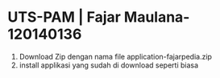 # UTS-PAM | Fajar Maulana-120140136

1. Download Zip dengan nama file application-fajarpedia.zip
2. install applikasi yang sudah di download seperti biasa
